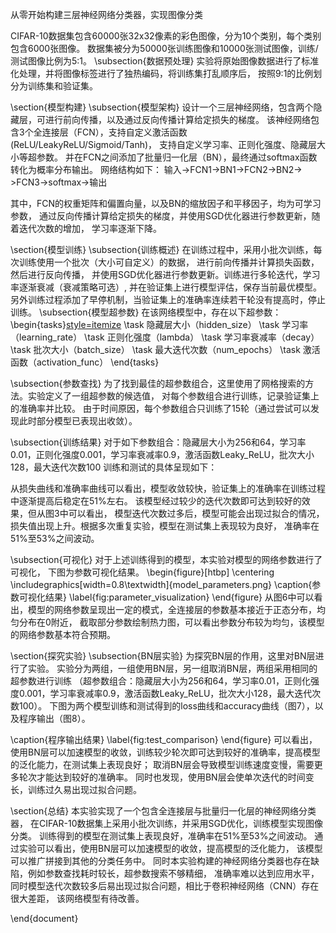 从零开始构建三层神经网络分类器，实现图像分类


CIFAR-10数据集包含60000张32x32像素的彩色图像，分为10个类别，每个类别包含6000张图像。
数据集被分为50000张训练图像和10000张测试图像，训练/测试图像比例为5:1。
\subsection{数据预处理}
实验将原始图像数据进行了标准化处理，并将图像标签进行了独热编码，将训练集打乱顺序后，
按照9:1的比例划分为训练集和验证集。

\section{模型构建}
\subsection{模型架构}
设计一个三层神经网络，包含两个隐藏层，可进行前向传播，以及通过反向传播计算给定损失的梯度。
该神经网络包含3个全连接层（FCN），支持自定义激活函数(ReLU/LeakyReLU/Sigmoid/Tanh)，
支持自定义学习率、正则化强度、隐藏层大小等超参数。
并在FCN之间添加了批量归一化层（BN），最终通过softmax函数转化为概率分布输出。
网络结构如下：
输入-$>$FCN1-$>$BN1-$>$FCN2-$>$BN2-$>$FCN3-$>$softmax-$>$输出



其中，FCN的权重矩阵和偏置向量，以及BN的缩放因子和平移因子，均为可学习参数，
通过反向传播计算给定损失的梯度，并使用SGD优化器进行参数更新，随着迭代次数的增加，
学习率逐渐下降。

\section{模型训练}
\subsection{训练概述}
在训练过程中，采用小批次训练，每次训练使用一个批次（大小可自定义）的数据，
进行前向传播并计算损失函数，然后进行反向传播，
并使用SGD优化器进行参数更新。训练进行多轮迭代，学习率逐渐衰减（衰减策略可选）, 并在验证集上进行模型评估，保存当前最优模型。
另外训练过程添加了早停机制，当验证集上的准确率连续若干轮没有提高时，停止训练。
\subsection{模型超参数}
在该网络模型中，存在以下超参数：
\begin{tasks}[style=itemize](2)
\task 隐藏层大小（$\text{hidden\_size}$）
\task 学习率（$\text{learning\_rate}$）
\task 正则化强度（$\text{lambda}$）
\task 学习率衰减率（$\text{decay}$）
\task 批次大小（$\text{batch\_size}$）
\task 最大迭代次数（$\text{num\_epochs}$）
\task 激活函数（$\text{activation\_func}$）
\end{tasks}


\subsection{参数查找}
为了找到最佳的超参数组合，这里使用了网格搜索的方法。实验定义了一组超参数的候选值，
对每个参数组合进行训练，记录验证集上的准确率并比较。
由于时间原因，每个参数组合只训练了15轮（通过尝试可以发现此时部分模型已表现出收敛）。



\subsection{训练结果}
对于如下参数组合：隐藏层大小为$256$和$64$，学习率$0.01$，正则化强度$0.001$，学习率衰减率$0.9$，激活函数Leaky\_ReLU，批次大小$128$，最大迭代次数$100$
训练和测试的具体呈现如下：


从损失曲线和准确率曲线可以看出，模型收敛较快，验证集上的准确率在训练过程中逐渐提高后稳定在$51\%$左右。
该模型经过较少的迭代次数即可达到较好的效果，但从图3中可以看出，
模型迭代次数过多后，模型可能会出现过拟合的情况，损失值出现上升。根据多次重复实验，模型在测试集上表现较为良好，
准确率在$51\%$至$53\%$之间波动。

\subsection{可视化}
对于上述训练得到的模型，本实验对模型的网络参数进行了可视化，
下图为参数可视化结果。
\begin{figure}[htbp]
\centering
\includegraphics[width=0.8\textwidth]{model_parameters.png}
\caption{参数可视化结果}
\label{fig:parameter_visualization}
\end{figure}
从图6中可以看出，模型的网络参数呈现出一定的模式，全连接层的参数基本接近于正态分布，均匀分布在0附近，
截取部分参数绘制热力图，可以看出参数分布较为均匀，该模型的网络参数基本符合预期。


\section{探究实验}
\subsection{BN层实验}
为探究BN层的作用，这里对BN层进行了实验。
实验分为两组，一组使用BN层，另一组取消BN层，两组采用相同的超参数进行训练
（超参数组合：隐藏层大小为$256$和$64$，学习率$0.01$，正则化强度$0.001$，学习率衰减率$0.9$，激活函数Leaky\_ReLU，批次大小$128$，最大迭代次数$100$）。
下图为两个模型训练和测试得到的loss曲线和accuracy曲线（图7），以及程序输出（图8）。



\caption{程序输出结果}
\label{fig:test_comparison}
\end{figure}
可以看出，使用BN层可以加速模型的收敛，训练较少轮次即可达到较好的准确率，提高模型的泛化能力，在测试集上表现良好；
取消BN层会导致模型训练速度变慢，需要更多轮次才能达到较好的准确率。
同时也发现，使用BN层会使单次迭代的时间变长，训练过久易出现过拟合问题。

\section{总结}
本实验实现了一个包含全连接层与批量归一化层的神经网络分类器，
在CIFAR-10数据集上采用小批次训练，并采用SGD优化，训练模型实现图像分类。
训练得到的模型在测试集上表现良好，准确率在$51\%$至$53\%$之间波动。
通过实验可以看出，使用BN层可以加速模型的收敛，提高模型的泛化能力，
该模型可以推广拼接到其他的分类任务中。
同时本实验构建的神经网络分类器也存在缺陷，例如参数查找耗时较长，超参数搜索不够精细，
准确率难以达到应用水平，
同时模型迭代次数较多后易出现过拟合问题，相比于卷积神经网络（CNN）存在很大差距，
该网络模型有待改善。

\end{document}
